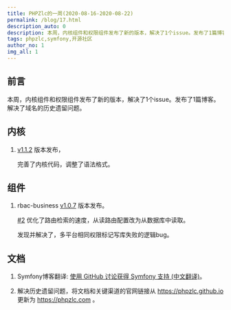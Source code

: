 ```yaml
---
title: PHPZlc的一周(2020-08-16-2020-08-22)
permalink: /blog/17.html
description_auto: 0
description: 本周，内核组件和权限组件发布了新的版本，解决了1个issue。发布了1篇博客。解决了域名的历史遗留问题。
tags: phpzlc,symfony,开源社区
author_no: 1
img_all: 1
---
```


## 前言

本周，内核组件和权限组件发布了新的版本，解决了1个issue。发布了1篇博客。解决了域名的历史遗留问题。

## 内核

1. [v1.1.2](https://github.com/phpzlc/phpzlc/releases/tag/v1.1.2) 版本发布，

    完善了内核代码，调整了语法格式。

## 组件

1. rbac-business [v1.0.7](https://github.com/phpzlc/RBAC-business/releases/tag/v1.0.7) 版本发布。
   
    [#2](https://github.com/phpzlc/RBAC-business/issues/2) 优化了路由检索的速度，从读路由配置改为从数据库中读取。
   
    发现并解决了，多平台相同权限标记写库失败的逻辑bug。

## 文档

1. Symfony博客翻译: [使用 GitHub 讨论获得 Symfony 支持 (中文翻译)](https://zhuanlan.zhihu.com/p/400760417)。

2. 解决历史遗留问题，将文档和关键渠道的官网链接从 https://phpzlc.github.io 更新为 https://phpzlc.com 。

